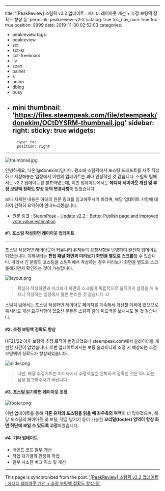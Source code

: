 
---
title: '[PeakReview] 스팀픽 v2.2 업데이트 : 에디터 레이아웃 개선 + 추정 보팅액 정확도 향상 등'
permlink: peakreview-v2-2
catalog: true
toc_nav_num: true
toc: true
position: 9999
date: 2019-11-30 02:52:03
categories:
- peakreview
tags:
- peakreview
- sct
- sct-kr
- sct-freeboard
- liv
- zzan
- palnet
- s
- union
- dblog
- busy
- mini
thumbnail: 'https://files.steempeak.com/file/steempeak/donekim/OCtDYSRM-thumbnail.jpg'
sidebar:
    right:
        sticky: true
widgets:
    -
        type: toc
        position: right
---


![thumbnail.jpg](https://files.steempeak.com/file/steempeak/donekim/OCtDYSRM-thumbnail.jpg)

안녕하세요, 디온(@donekim)입니다. 평소에 스팀픽에서 포스팅 드래프트를 자주 작성하고 저장해놓는 입장에서 이번의 업데이트는 꽤나 인상적인 것 같습니다. 스팀픽 팀에서는 v2.2 업데이트를 발표하였는데, 이번 업데이트에서는 **에디터 레이아웃 개선 및 추정 보팅액 정확도 향상 등의 변경사항**이 있었습니다.

보다 자세한 내용은 아래의 원문 링크를 참고해주시기 바라며, 해당 업데이트 사항에 대하여 간략히 요약하여 안내드리겠습니다.

- 원문 링크 : [SteemPeak - Update v2.2 - Better Publish page and improved vote value estimation](https://steempeak.com/steempeak/@steempeak/steempeak-v2-2-publish-page-and-vote-estimation)


#### #1. 포스팅 작성화면 레이아웃 업데이트
---

포스팅 작성화면 레이아웃이 커뮤니티 유저들의 요청사항을 반영하여 완전히 업데이트 되었습니다. 이제부터는 **편집 패널 화면과 미리보기 화면을 별도로 스크롤**할 수 있습니다. 따라서 긴 분량의 포스팅을 스팀픽에서 작성하는 경우 미리보기 화면을 별도로 스크롤해가면서 확인하는 것이 가능합니다.

![layout.png](https://files.steempeak.com/file/steempeak/donekim/Be1wLTyv-layout.png)

> 확실히 작성화면과 미리보기 화면의 스크롤이 독립적으로 움직이게 설정을 해 놓으니 작성하는 입장에서 훨씬 편리한 것 같습니다 :D

스팀픽 팀에서는 포스팅 작성화면 레이아웃 페이지를 계속해서 개선할 계획에 있으므로, 혹시라도 개선 요구사항이 있으신 분들은 스팀픽 팀에 피드백을 보내셔도 될 것 같습니다.

#### #2. 추정 보팅액 정확도 향상

HF21/22 이후 보팅액 추정 로직이 변경되었으나 steempeak.com에서 슬라이더를 개선할 시간이 없었습니다. 이번 업데이트에서는 보팅 슬라이더의 조정 시 예상되는 추정 보팅액의 정확도가 향상되었습니다. 

![slider.png](https://files.steempeak.com/file/steempeak/donekim/3DmhfBRd-slider.png)

> 다만, 해당 추정가치는 어디까지나 추정액일뿐 완벽하게 정확한 것은 아니라는 점을 참고해주시기 바랍니다.

#### #3. 포스팅 읽기화면 레이아웃 조정

![footer.png](https://files.steempeak.com/file/steempeak/donekim/VaNZIw2B-footer.png)

이번 업데이트를 통해 **다른 유저의 포스팅을 읽을 때 좌우측의 여백**이 더 많아졌으며, 해당 포스팅의 페이아웃 및 보팅, 댓글 남기기 등이 가능한 **꼬리말(footer) 영역이 항상 화면 하단에 보일 수 있도록 고정**되었습니다.

#### #4. 기타 업데이트

- 백엔드 코드 일부 개선
- 작업 대기열의 안정화 작업
- 일부 사소한 버그 픽스 및 개선

- - -

This page is synchronized from the post: ['[PeakReview] 스팀픽 v2.2 업데이트 : 에디터 레이아웃 개선 + 추정 보팅액 정확도 향상 등'](https://steemit.com/@donekim/peakreview-v2-2)
